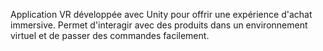 Application VR développée avec Unity pour offrir une expérience d'achat immersive. Permet d'interagir avec des produits dans un environnement virtuel et de passer des commandes facilement.
